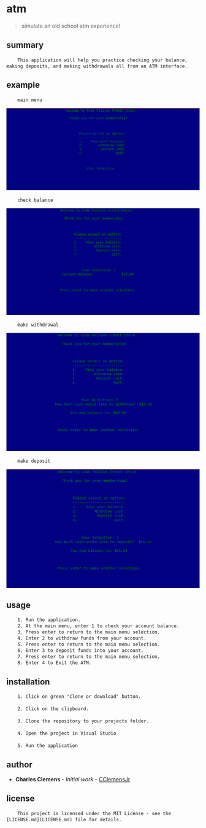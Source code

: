 # atm
>simulate an old school atm experience!

## summary
```
	This application will help you practice checking your balance, making deposits, and making withdrawals all from an ATM interface.
```

## example
```
	main menu
```
![alt text](https://github.com/CClemensJr/Lab02-UNIT-TESTING/blob/master/assets/main_menu.PNG)

```
	check balance
```
![alt text](https://github.com/CClemensJr/Lab02-UNIT-TESTING/blob/master/assets/check_balance.PNG)

```
	make withdrawal
```
![alt text](https://github.com/CClemensJr/Lab02-UNIT-TESTING/blob/master/assets/make_withdrawal.PNG)

```
	make deposit
```
![alt text](https://github.com/CClemensJr/Lab02-UNIT-TESTING/blob/master/assets/make_deposit.PNG)

## usage
```
	1. Run the application.
	2. At the main menu, enter 1 to check your account balance.
	3. Press enter to return to the main menu selection.
	4. Enter 2 to withdraw funds from your account.
	5. Press enter to return to the main menu selection.
	6. Enter 3 to deposit funds into your account.
	7. Press enter to return to the main menu selection.
	8. Enter 4 to Exit the ATM.
```

## installation
```
	1. Click on green "Clone or download" button.

	2. Click on the clipboard.

	3. Clone the repository to your projects folder.

	4. Open the project in Visual Studio

	5. Run the application
```

## author

* **Charles Clemens** - *Initial work* - [CClemensJr](https://github.com/CClemensJr)


## license
```
	This project is licensed under the MIT License - see the [LICENSE.md](LICENSE.md) file for details.
```